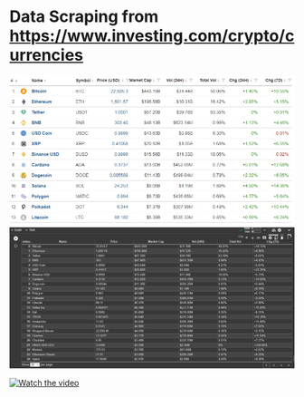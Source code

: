 # Data Scraping from https://www.investing.com/crypto/currencies

![imgSerdiagram](https://github.com/RaminPalangov/Github_Web-Scraping/blob/main/Data%20Scraping%20from%20Website/images/1.jpg)
![imgSerdiagram](https://github.com/RaminPalangov/Github_Web-Scraping/blob/main/Data%20Scraping%20from%20Website/images/2.jpg)

[![Watch the video]('')](https://res.cloudinary.com/upwork-fp/video/upload/c_scale,w_1000,q_auto/v1674719742/profile/portfolio/1615648117576343552/wmcnpwc7e869vviyggli.mp4)
